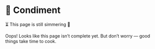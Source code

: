 # 🍯 Condiment

⏳ This page is still simmering 🍳

Oops! Looks like this page isn’t complete yet. But don’t worry — good things take time to cook.

